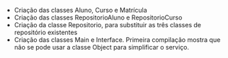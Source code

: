 + Criação das classes Aluno, Curso e Matrícula
+ Criação das classes RepositorioAluno e RepositorioCurso
+ Criação da classe Repositorio, para substituir as três classes de repositório
existentes
+ Criação das classes Main e Interface. Primeira compilação mostra que não se
pode usar a classe Object para simplificar o serviço. 
